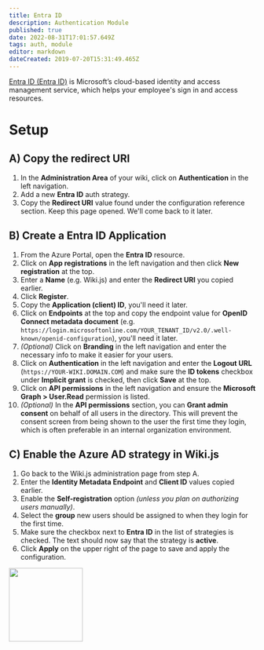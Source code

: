 ```yaml
---
title: Entra ID
description: Authentication Module
published: true
date: 2022-08-31T17:01:57.649Z
tags: auth, module
editor: markdown
dateCreated: 2019-07-20T15:31:49.465Z
---
```


[Entra ID (Entra ID)]((https://www.microsoft.com/en-ca/security/business/identity-access/microsoft-entra-id)) is Microsoft’s cloud-based identity and access management service, which helps your employee's sign in and access resources.

# Setup

## A) Copy the redirect URI

1. In the **Administration Area** of your wiki, click on **Authentication** in the left navigation.
1. Add a new **Entra ID** auth strategy.
1. Copy the **Redirect URI** value found under the configuration reference section. Keep this page opened. We'll come back to it later.

## B) Create a Entra ID Application

1. From the Azure Portal, open the **Entra ID** resource.
1. Click on **App registrations** in the left navigation and then click **New registration** at the top.
1. Enter a **Name** (e.g. Wiki.js) and enter the **Redirect URI** you copied earlier.
1. Click **Register**.
1. Copy the **Application (client) ID**, you'll need it later.
1. Click on **Endpoints** at the top and copy the endpoint value for **OpenID Connect metadata document** (e.g. `https://login.microsoftonline.com/YOUR_TENANT_ID/v2.0/.well-known/openid-configuration`), you'll need it later.
1. *(Optional)* Click on **Branding** in the left navigation and enter the necessary info to make it easier for your users.
1. Click on **Authentication** in the left navigation and enter the **Logout URL** (`https://YOUR-WIKI.DOMAIN.COM`) and make sure the **ID tokens** checkbox under **Implicit grant** is checked, then click **Save** at the top.
1. Click on **API permissions** in the left navigation and ensure the **Microsoft Graph > User.Read** permission is listed.
1. *(Optional)* In the **API permissions** section, you can **Grant admin consent** on behalf of all users in the directory. This will prevent the consent screen from being shown to the user the first time they login, which is often preferable in an internal organization environment.

## C) Enable the Azure AD strategy in Wiki.js

1. Go back to the Wiki.js administration page from step A.
1. Enter the **Identity Metadata Endpoint** and **Client ID** values copied earlier.
1. Enable the **Self-registration** option *(unless you plan on authorizing users manually)*.
1. Select the **group** new users should be assigned to when they login for the first time.
1. Make sure the checkbox next to **Entra ID** in the list of strategies is checked. The text should now say that the strategy is **active**.
1. Click **Apply** on the upper right of the page to save and apply the configuration.

<img src="https://static.requarks.io/logo/azure.svg" class="align-abstopright" style="width:150px;" />
  
